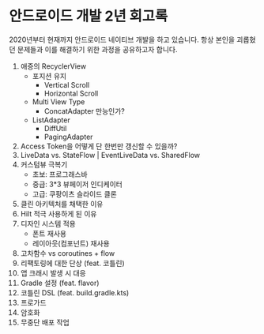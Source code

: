 # 안드로이드 개발 2년 회고록
2020년부터 현재까지 안드로이드 네이티브 개발을 하고 있습니다. 항상 본인을 괴롭혔던 문제들과 이를 해결하기 위한 과정을 공유하고자 합니다.
1. 애증의 RecyclerView
   - 포지션 유지
     - Vertical Scroll
     - Horizontal Scroll
   - Multi View Type
     - ConcatAdapter 만능인가?
   - ListAdapter
     - DiffUtil
     - PagingAdapter
2. Access Token을 어떻게 단 한번만 갱신할 수 있을까?
3. LiveData vs. StateFlow | EventLiveData vs. SharedFlow
4. 커스텀뷰 극복기
    - 초보: 프로그래스바
    - 중급: 3*3 뷰페이저 인디케이터
    - 고급: 쿠팡이츠 슬라이드 클론
5. 클린 아키텍처를 채택한 이유
6. Hilt 적극 사용하게 된 이유
7. 디자인 시스템 적용
    - 폰트 재사용
    - 레이아웃(컴포넌트) 재사용
8. 고차함수 vs coroutines + flow
9. 리팩토링에 대한 단상 (feat. 코틀린)
10. 앱 크래시 발생 시 대응
11. Gradle 설정 (feat. flavor)
12. 코틀린 DSL (feat. build.gradle.kts)
13. 프로가드
14. 암호화
15. 무중단 배포 작업